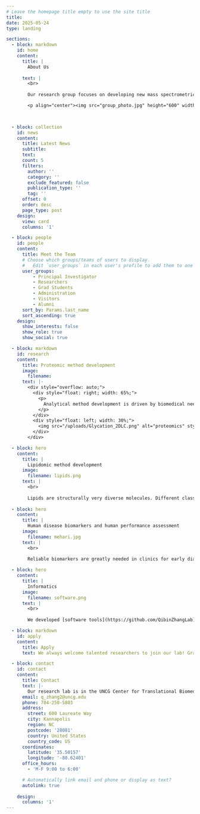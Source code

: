 ```yaml
---
# Leave the homepage title empty to use the site title
title:
date: 2025-05-24
type: landing

sections:
  - block: markdown
    id: home
    content:
      title: |
        About Us
      
      text: |
        <br>
        
        Our research group focuses on developing new mass spectrometric capabilities for measurement of biomolecules and the clinical applications of proteomics, lipidomics, and metabolomics. We aim for identification of early stage disease biomarkers and systems biological understanding of the pathogenic mechanisms underlying human diseases. 

        <p align="center"><img src="group_photo.jpg" height="600" width="800" </p>


  
  - block: collection
    id: news
    content:
      title: Latest News
      subtitle:
      text:
      count: 5
      filters:
        author: ''
        category: ''
        exclude_featured: false
        publication_type: ''
        tag: ''
      offset: 0
      order: desc
      page_type: post
    design:
      view: card
      columns: '1'

  - block: people
    id: people
    content:
      title: Meet the Team
      # Choose which groups/teams of users to display.
      #   Edit `user_groups` in each user's profile to add them to one or more of these groups.
      user_groups:
          - Principal Investigator
          - Researchers
          - Grad Students
          - Administration
          - Visitors
          - Alumni
      sort_by: Params.last_name
      sort_ascending: true
    design:
      show_interests: false
      show_role: true
      show_social: true

  - block: markdown
    id: research
    content:
      title: Proteomic method development
      image:
        filename: 
      text: |-
        <div style="overflow: auto;">
          <div style="float: right; width: 65%;">
            <p>
              Analytical method development is driven by biomedical needs in measurement sensitivity, specificity and throughout. Many post-translational modifications to proteins are low abundant, accurate analysis of protein PTM requires specific enrichment methods. We developed online boronic affinity enrichment method for 2DLC-MS/MS analysis of glycated proteins, which has been used in identification of biomarkers to glycemic control and diabetic complications. We also developed laser capture microdissection-based methods for spatial proteomics to investigate the pathologies assoicated with specific cell types in a tissue. In addition, we developed a streamlined method for highthroughout plasma proteomics with improved proteome coverage, reproducibility and robustness. 
            </p>
          </div>
          <div style="float: left; width: 30%;">
            <img src="/uploads/Glycation_2DLC.png" alt="proteomics" style="width: 100%; border-radius: 8px;">
          </div>
        </div>

  - block: hero
    content:
      title: |
        Lipidomic method development
      image:
        filename: lipids.png
      text: |
        <br>
        
        Lipids are structurally very diverse molecules. Different classes of lipids have different chemical properties, which makes their separation and identification from a complex biological sample very challenging.  We developed methods for comprehensive lipidomic analysis, which include offline 2DLC separation coupled with high resolution mass spectrometry, novel ion chemistry OzNOxESI for determination of C=C position within unsaturated lipids, isobaric chemical labeling for more sensitive and multiplexed analysis of gangliosides, and very specific method for distinguishing isomeric oxylipins. 
        
  - block: hero
    content:
      title: |
        Human disease biomarkers and human performance assessment
      image:
        filename: mehari.jpg
      text: |
        <br>
        
        Reliable biomarkers are greatly needed in clinics for early diagnosis of human diseases and for assessment of human performance. Our lab is the first that reported the most comprehensive profiling of longitudinal changes in plasma proteome during childhood development. Applying proteomics and lipidomics, we have identified panels of proteins that predict the onset of type 1 diabetes, established gangliosides as a critical factor in hepatitus A virus entry into the host cells and assessed functional foods in their effect on mitigating the inflammation induced by intensive exercise. This line of research is typically done collaboratively with renowned scientists and clinicians in diabetes, hepatitis, virology and sports medicine. 

  - block: hero
    content:
      title: |
        Informatics
      image:
        filename: software.png
      text: |
        <br>
        
        We developed [software tools](https://github.com/QibinZhangLab) for automated processing of isotopic labeling mass spectrometry data and of the data generated by the novel OzNOxESI ion chemistry for C=C position analysis in lipids. Developing niche software to facilitate mass spectrometric data processing and data visualization will be a continous focus area of our research.

  - block: markdown
    id: apply
    content:
      title: Apply
      text: We always welcome talented researchers to join our lab! Graduate students who wish to pursue a PhD or MS degree in Chemistry, please submit your application through the [graduate programs](https://chem.uncg.edu/#academics) in the Department of Chemistry & Biochemistry of UNCG. If you are interested in joining us as a postdoctoral researcher or a research scientist, please contact Dr. Zhang, including a CV, a statement of your research interests and skills and how they align with our research projects.

  - block: contact
    id: contact
    content:
      title: Contact
      text: |-
        Our research lab is in the UNCG Center for Translational Biomedical Research, located on the beautiful North Carolina Research Campus in the thriving downtown Kannapolis, a suburb of Charlotte.
      email: q_zhang2@uncg.edu
      phone: 704-250-5803
      address:
        street: 600 Laureate Way
        city: Kannapolis
        region: NC
        postcode: '28081'
        country: United States
        country_code: US
      coordinates:
        latitude: '35.50157'
        longitude: '-80.62401'
      office_hours:
        - 'M-F 9:00 to 6:00'

      # Automatically link email and phone or display as text?
      autolink: true
    
    design:
      columns: '1'
---
```

